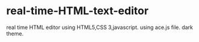 # real-time-HTML-text-editor
real time HTML editor using HTML5,CSS 3,javascript.
using ace.js file.
dark theme.
